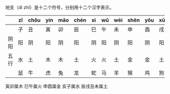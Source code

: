 地支（dì zhī）是十二个符号，分别用十二个汉字表示。


|     | zǐ  | chǒu | yín | mǎo | chén | sì  | wǔ  | wèi | shēn | yǒu | xū  | hài |
| --- | --- | ---- | --- | --- | ---- | --- | --- | --- | ---- | --- | --- | --- |
|     | 子   | 丑    | 寅   | 卯   | 辰    | 巳   | 午   | 未   | 申    | 酉   | 戌   | 亥   |
| 阴阳  | 阳   | 阴    | 阳   | 阴   | 阳    | 阴   | 阳   | 阴   | 阳    | 阴   | 阳   | 阴   |
| 五行  | 水   | 土    | 木   | 木   | 土    | 火   | 火   | 土   | 金    | 金   | 土   | 水   |
|     | 鼠   | 牛    | 虎   | 兔   | 龙    | 蛇   | 马   | 羊   | 猴    | 鸡   | 狗   | 猪   |
寅卯属木
巳午属火
申酉属金
亥子属水
辰戌丑未属土
